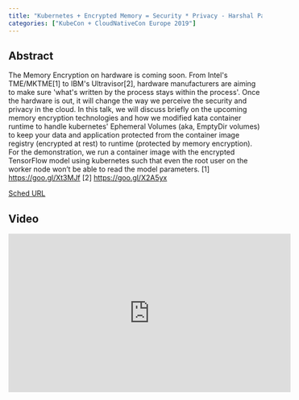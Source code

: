 ```yaml
---
title: "Kubernetes + Encrypted Memory = Security * Privacy - Harshal Patil & Pradipta Banerjee, IBM"
categories: ["KubeCon + CloudNativeCon Europe 2019"]
---
```


## Abstract

The Memory Encryption on hardware is coming soon. From Intel's TME/MKTME[1] to IBM's Ultravisor[2], hardware manufacturers are aiming to make sure 'what's written by the process stays within the process'. Once the hardware is out, it will change the way we perceive the security and privacy in the cloud.   In this talk, we will discuss briefly on the upcoming memory encryption technologies and how we modified kata container runtime to handle kubernetes' Ephemeral Volumes (aka, EmptyDir volumes) to keep your data and application protected from the container image registry (encrypted at rest) to runtime (protected by memory encryption). For the demonstration, we run a container image with the encrypted TensorFlow model using kubernetes such that even the root user on the worker node won’t be able to read the model parameters.  [1] https://goo.gl/Xt3MJf [2] https://goo.gl/X2A5yx

[Sched URL](https://kccnceu19.sched.com/event/8240a0b1edf76c33818e80a7304f45a0)

## Video

<iframe width='560' height='315' src='https://www.youtube.com/embed/pGMdSFlD0_E' frameborder='0' allow='accelerometer; autoplay; encrypted-media; gyroscope; picture-in-picture' allowfullscreen></iframe>
